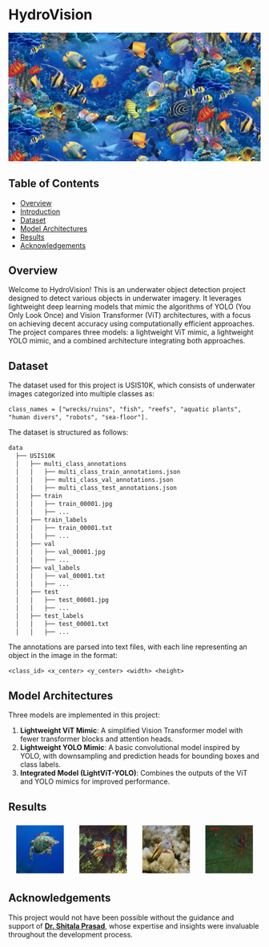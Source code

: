 # HydroVision

![Project Banner](images/banner.jpg)

## Table of Contents
- [Overview](#overview)
- [Introduction](#introduction)
- [Dataset](#dataset)
- [Model Architectures](#model-architectures)
- [Results](#results)
- [Acknowledgements](#acknowledgements)

## Overview

Welcome to HydroVision! This is an underwater object detection project designed to detect various objects in underwater imagery. It leverages lightweight deep learning models that mimic the algorithms of YOLO (You Only Look Once) and Vision Transformer (ViT) architectures, with a focus on achieving decent accuracy using computationally efficient approaches. The project compares three models: a lightweight ViT mimic, a lightweight YOLO mimic, and a combined architecture integrating both approaches.

## Dataset

The dataset used for this project is USIS10K, which consists of underwater images categorized into multiple classes as:

```
class_names = ["wrecks/ruins", "fish", "reefs", "aquatic plants", "human divers", "robots", "sea-floor"].
```

The dataset is structured as follows:

```
data
  ├── USIS10K
  │   ├── multi_class_annotations
  │   │   ├── multi_class_train_annotations.json
  │   │   ├── multi_class_val_annotations.json
  │   │   ├── multi_class_test_annotations.json
  │   ├── train
  │   │   ├── train_00001.jpg
  │   │   ├── ...
  │   ├── train_labels
  │   │   ├── train_00001.txt
  │   │   ├── ...
  │   ├── val
  │   │   ├── val_00001.jpg
  │   │   ├── ...
  │   ├── val_labels
  │   │   ├── val_00001.txt
  │   │   ├── ...
  │   ├── test
  │   │   ├── test_00001.jpg
  │   │   ├── ...
  │   ├── test_labels
  │   │   ├── test_00001.txt
  │   │   ├── ...
```
The annotations are parsed into text files, with each line representing an object in the image in the format:
```
<class_id> <x_center> <y_center> <width> <height>
```

## Model Architectures

Three models are implemented in this project:

1. **Lightweight ViT Mimic**: A simplified Vision Transformer model with fewer transformer blocks and attention heads.
2. **Lightweight YOLO Mimic**: A basic convolutional model inspired by YOLO, with downsampling and prediction heads for bounding boxes and class labels.
3. **Integrated Model (LightViT-YOLO)**: Combines the outputs of the ViT and YOLO mimics for improved performance.

## Results

<div style="display: flex; justify-content: space-around;">
    <img src="images/output.png" alt="Output 1" style="width: 20%; margin: 5px;">
    <img src="images/output2.png" alt="Output 2" style="width: 20%; margin: 5px;">
    <img src="images/output3.png" alt="Output 3" style="width: 20%; margin: 5px;">
    <img src="images/output4.png" alt="Output 4" style="width: 20%; margin: 5px;">
</div>

## Acknowledgements

This project would not have been possible without the guidance and support of [**Dr. Shitala Prasad**](https://www.linkedin.com/in/shitalaprasad/), whose expertise and insights were invaluable throughout the development process.

